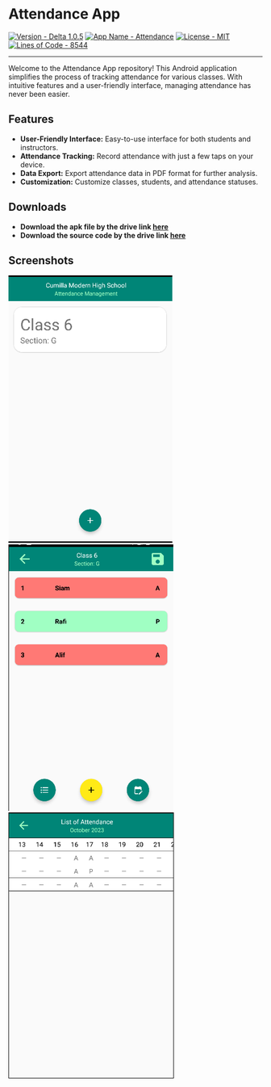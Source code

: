 # Attendance App

[![Version - Delta 1.0.5](https://img.shields.io/badge/Version-Delta_1.0.5-FF0000)](https://)
[![App Name - Attendance](https://img.shields.io/badge/App_Name-Attendance-00FFBC)](https://)
[![License - MIT](https://img.shields.io/badge/License-MIT-blue)](https://raw.githubusercontent.com/RafanHaizar/AttendanceApp/main/LICENSE)
[![Lines of Code - 8544](https://img.shields.io/badge/Lines_of_Code-8544-orange)](https://)

<hr>

Welcome to the Attendance App repository! This Android application simplifies the process of tracking attendance for various classes. With intuitive features and a user-friendly interface, managing attendance has never been easier.

## Features

- **User-Friendly Interface:** Easy-to-use interface for both students and instructors.
- **Attendance Tracking:** Record attendance with just a few taps on your device.
- **Data Export:** Export attendance data in PDF format for further analysis.
- **Customization:** Customize classes, students, and attendance statuses.


## Downloads

   - **Download the apk file by the drive link [here](https://drive.google.com/file/d/1QiUyjnyxDeF3TsNuKR2uW8W1dU1gN47S/view?usp=sharing)**
   - **Download the source code by the drive link [here](https://drive.google.com/drive/folders/1VeR3yZOWpbaMeiGFFb2PUdtnDCqEezWX?usp=sharing)**

## Screenshots



![Screenshot 1](https://raw.githubusercontent.com/RafanHaizar/Attendance-App/main/Screenshot%202023-10-17%20220940.png)
![Screenshot 2](https://raw.githubusercontent.com/RafanHaizar/Attendance-App/main/Screenshot%202023-10-17%20220857.png)
![Screenshot 3](https://raw.githubusercontent.com/RafanHaizar/Attendance-App/main/Screenshot%202023-10-17%20220833.png)


